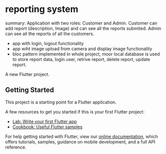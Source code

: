 # reporting system
summary:
Application with two roles: Customer and Admin. Customer can add report (description, Image) and can see all the reports submited. Admin can see all the reports of all the customers.

- app with login, logout functionality 
- app wiht image upload from camera and display image functionality 
- bloc pattern implemented in whole project, moor local database is used to store report data, login user, retrive report, delete report, update report.

A new Flutter project.

## Getting Started

This project is a starting point for a Flutter application.

A few resources to get you started if this is your first Flutter project:

- [Lab: Write your first Flutter app](https://flutter.dev/docs/get-started/codelab)
- [Cookbook: Useful Flutter samples](https://flutter.dev/docs/cookbook)

For help getting started with Flutter, view our
[online documentation](https://flutter.dev/docs), which offers tutorials,
samples, guidance on mobile development, and a full API reference.
